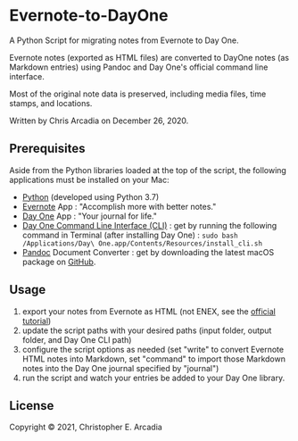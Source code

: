 # Evernote-to-DayOne

A Python Script for migrating notes from Evernote to Day One.

Evernote notes (exported as HTML files) are converted to DayOne notes (as Markdown entries) using Pandoc and Day One's official command line interface. 

Most of the original note data is preserved, including media files, time stamps, and locations.

Written by Chris Arcadia on December 26, 2020.

## Prerequisites

Aside from the Python libraries loaded at the top of the script, the following applications must be installed on your Mac:

* [Python](https://www.python.org/download/releases/3.0/) (developed using Python 3.7)
* [Evernote](https://evernote.com) App : "Accomplish more with better notes."
* [Day One](https://dayoneapp.com) App : "Your journal for life."
* [Day One Command Line Interface (CLI)](https://help.dayoneapp.com/en/articles/435871-command-line-interface-cli) : get by running the following command in Terminal (after installing Day One) : `sudo bash /Applications/Day\ One.app/Contents/Resources/install_cli.sh`
* [Pandoc](https://pandoc.org/installing.html) Document Converter : get by downloading the latest macOS package on [GitHub](https://github.com/jgm/pandoc/releases/).

## Usage

1. export your notes from Evernote as HTML (not ENEX, see the [official tutorial](https://help.evernote.com/hc/en-us/articles/360053159414))
2. update the script paths with your desired paths (input folder, output folder, and Day One CLI path)
3. configure the script options as needed (set "write" to convert Evernote HTML notes into Markdown, set "command" to import those Markdown notes into the Day One journal specified by "journal")
4. run the script and watch your entries be added to your Day One library.

## License

Copyright © 2021, Christopher E. Arcadia

